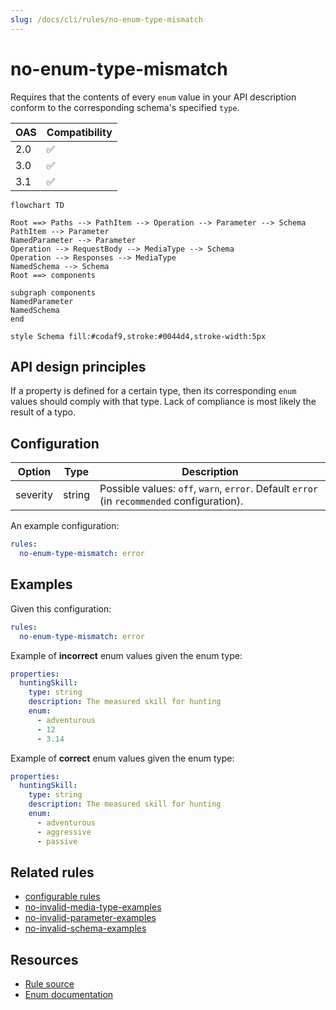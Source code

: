 ```yaml
---
slug: /docs/cli/rules/no-enum-type-mismatch
---
```


# no-enum-type-mismatch

Requires that the contents of every `enum` value in your API description conform to the corresponding schema's specified `type`.

| OAS | Compatibility |
| --- | ------------- |
| 2.0 | ✅            |
| 3.0 | ✅            |
| 3.1 | ✅            |

```mermaid
flowchart TD

Root ==> Paths --> PathItem --> Operation --> Parameter --> Schema
PathItem --> Parameter
NamedParameter --> Parameter
Operation --> RequestBody --> MediaType --> Schema
Operation --> Responses --> MediaType
NamedSchema --> Schema
Root ==> components

subgraph components
NamedParameter
NamedSchema
end

style Schema fill:#codaf9,stroke:#0044d4,stroke-width:5px
```

## API design principles

If a property is defined for a certain type, then its corresponding `enum` values should comply with that type.
Lack of compliance is most likely the result of a typo.

## Configuration

| Option   | Type   | Description                                                                                |
| -------- | ------ | ------------------------------------------------------------------------------------------ |
| severity | string | Possible values: `off`, `warn`, `error`. Default `error` (in `recommended` configuration). |

An example configuration:

```yaml
rules:
  no-enum-type-mismatch: error
```

## Examples

Given this configuration:

```yaml
rules:
  no-enum-type-mismatch: error
```

Example of **incorrect** enum values given the enum type:

```yaml Bad example
properties:
  huntingSkill:
    type: string
    description: The measured skill for hunting
    enum:
      - adventurous
      - 12
      - 3.14
```

Example of **correct** enum values given the enum type:

```yaml Good example
properties:
  huntingSkill:
    type: string
    description: The measured skill for hunting
    enum:
      - adventurous
      - aggressive
      - passive
```

## Related rules

- [configurable rules](./configurable-rules.md)
- [no-invalid-media-type-examples](./no-invalid-media-type-examples.md)
- [no-invalid-parameter-examples](./no-invalid-parameter-examples.md)
- [no-invalid-schema-examples](./no-invalid-schema-examples.md)

## Resources

- [Rule source](https://github.com/Redocly/redocly-cli/blob/main/packages/core/src/rules/common/no-enum-type-mismatch.ts)
- [Enum documentation](https://redocly.com/docs/openapi-visual-reference/schemas/#enum)
